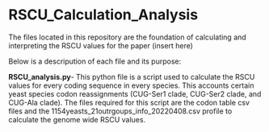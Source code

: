 # RSCU_Calculation_Analysis

The files located in this repository are the foundation of calculating and interpreting the RSCU values for the paper (insert here)

Below is a descripution of each file and its purpose:

**RSCU_analysis.py**- This python file is a script used to calculate the RSCU values for every coding sequence in every species. This accounts certain yeast species codon reassignments (CUG-Ser1 clade, CUG-Ser2 clade, and CUG-Ala clade). The files required for this script are the codon table csv files and the 1154yeasts_21outrgoups_info_20220408.csv profile to calculate the genome wide RSCU values.
